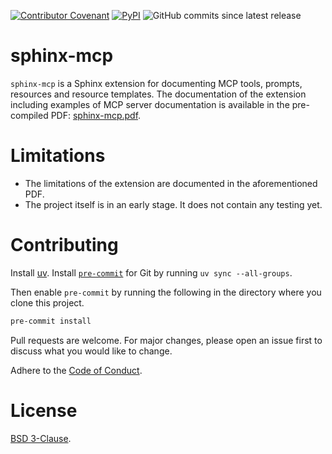 [![Contributor Covenant](https://img.shields.io/badge/Contributor%20Covenant-2.1-4baaaa.svg)](code_of_conduct.md) [![PyPI](https://img.shields.io/pypi/v/sphinx-mcp?label=pypi%20package)](https://pypi.org/project/sphinx-mcp/#history) ![GitHub commits since latest release](https://img.shields.io/github/commits-since/anirbanbasu/sphinx-mcp/latest)

# sphinx-mcp

`sphinx-mcp` is a Sphinx extension for documenting MCP tools, prompts, resources and resource templates. The documentation of the extension including examples of MCP server documentation is available in the pre-compiled PDF: [sphinx-mcp.pdf](https://raw.githubusercontent.com/anirbanbasu/sphinx-mcp/master/sphinx-mcp.pdf).

# Limitations
 - The limitations of the extension are documented in the aforementioned PDF.
 - The project itself is in an early stage. It does not contain any testing yet.

# Contributing

Install [uv](https://docs.astral.sh/uv/getting-started/installation/). Install [`pre-commit`](https://pre-commit.com/) for Git by running `uv sync --all-groups`.

Then enable `pre-commit` by running the following in the directory where you clone this project.

```bash
pre-commit install
```
Pull requests are welcome. For major changes, please open an issue first to discuss what you would like to change.

Adhere to the [Code of Conduct](https://raw.githubusercontent.com/anirbanbasu/sphinx-mcp/master/CODE_OF_CONDUCT.md).

# License

[BSD 3-Clause](https://choosealicense.com/licenses/bsd-3-clause/).
